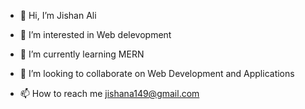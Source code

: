 - 👋 Hi, I’m Jishan Ali
  
- 👀 I’m interested in Web delevopment
  
- 🌱 I’m currently learning MERN
  
- 💞️ I’m looking to collaborate on Web Development and Applications
  
- 📫 How to reach me jishana149@gmail.com

<!---
jishan1525/jishan1525 is a ✨ special ✨ repository because its `README.md` (this file) appears on your GitHub profile.
You can click the Preview link to take a look at your changes.
--->
